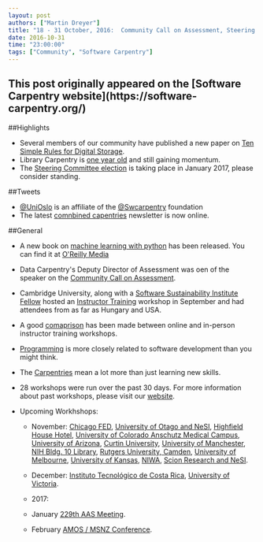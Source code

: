 ```yaml
---
layout: post
authors: ["Martin Dreyer"]
title: "18 - 31 October, 2016:  Community Call on Assessment, Steering Committee, Library Carpentry, Machine Learning."
date: 2016-10-31
time: "23:00:00"
tags: ["Community", "Software Carpentry"]
---
```


<h2>This post originally appeared on the [Software Carpentry website](https://software-carpentry.org/)</h2>

##Highlights
* Several members of our community have published a new paper on [Ten Simple Rules for Digital Storage]({{site.baseurl}}/blog/2016/10/ten-simple-rules-for-digital-data-storage.html).
* Library Carpentry is [one year old]({{site.baseurl}}/blog/2016/10/library-carpentry-is-one-year-old.html) and still gaining momentum. 
* The [Steering Committee election]({{site.baseurl}}/blog/2016/10/Call-for-candidates-SC-2017.html) is taking place in January 2017, please consider standing.

##Tweets
* [@UniOslo](https://twitter.com/UniOslo) is an affiliate of the [@Swcarpentry](https://twitter.com/swcarpentry) foundation
* The latest [comnbined capentries](http://us14.campaign-archive2.com/?u=46d7513c798c6bd41e5f58f4a&id=125b3918ba&e=31a4801449) newsletter is now online.

##General
* A new book on [machine learning with python]({{site.baseurl}}/blog/2016/10/machine-learning-with-python.html) has been released. You can find it at [O'Reilly Media](http://shop.oreilly.com/product/0636920030515.do)
* Data Carpentry's Deputy Director of Assessment was oen of the speaker on the [Community Call on Assessment]({{site.baseurl}}/blog/2016/10/community-call.html).
* Cambridge University, along with a [Software Sustainability Institute Fellow](https://www.software.ac.uk/blog/2016-10-18-cambridge-instructor-training-19-20-september) hosted an [Instructor Training]({{site.baseurl}}/blog/2016/10/cambridge-instructor-training.html) workshop in September and had attendees from as far as Hungary and USA.
* A good [comaprison]({{site.baseurl}}/blog/2016/10/instructrortraining.html) has been made between online and in-person instructor training workshops.
* [Programming]({{site.baseurl}}/blog/2016/10/programming-as-theory-building.html) is more closely related to software development than you might think.
* The [Carpentries]({{site.baseurl}}/blog/2016/10/what_swc_means_to_me.html) mean a lot more than just learning new skills.


* 28 workshops were run over the past 30 days. For more information about past workshops, please visit our [website]({{site.baseurl}}/workshops/past/). 
* Upcoming Workhshops:

  * November:
  	[Chicago FED](https://eddelbuettel.github.io/2016-11-01-chifed/), [University of Otago and NeSI](https://apawlik.github.io/2016-11-01-otago/), [Highfield House Hotel](https://southampton-rsg.github.io/2016-11-01-southampton/), [University of Colorado Anschutz Medical Campus](https://maglet.github.io/2016-11-05-CUAnschutz/), [University of Arizona](https://strootman.github.io/2016-11-05-Tucson/), [Curtin University](https://curtinic.github.io/SWC-2016-11-07-Curtin), [University of Manchester](https://anenadic.github.io/2016-11-07-manchester/), [NIH Bldg. 10 Library](https://biologyguy.github.io/2016-11-09-NIH/), [Rutgers University, Camden](https://sshende.github.io/2016-11-11-RUCamden/), [University of Melbourne](https://nicjhan.github.io/2016-11-14-unimelb/), [University of Kansas](https://oulib-swc.github.io/2016-11-15-ku/), [NIWA](https://tinyendian.github.io/2016-11-15-wellington/), [Scion Research and NeSI](https://apawlik.github.io/2016-11-24-scion/).
  * December:
  	[Instituto Tecnológico de Costa Rica](https://idigbio.github.io/2016-12-03-tdwg-costa-rica/), [University of Victoria](https://jpwrobinson.github.io/2016-12-07/).

  * 2017:
  * January
  	[229th AAS Meeting](https://abostroem.github.io/2017-01-03-aas/).
  * February
  	[AMOS / MSNZ Conference](https://damienirving.github.io/2017-02-05-amos/).
